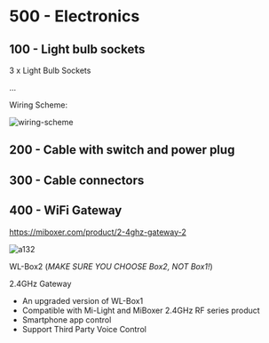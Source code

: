 # 500 - Electronics

## 100 - Light bulb sockets

3 x Light Bulb Sockets


...

Wiring Scheme:

![wiring-scheme](https://github.com/vanHeemstraSystems/start-finishing/assets/1499433/56fbb064-f8b5-4e26-aacb-d294570dfab8)


## 200 - Cable with switch and power plug


## 300 - Cable connectors

## 400 - WiFi Gateway

https://miboxer.com/product/2-4ghz-gateway-2

![a132](https://github.com/vanHeemstraSystems/start-finishing/assets/1499433/d92df54a-8198-4846-8fe9-694fc394ff7f)

WL-Box2 (*MAKE SURE YOU CHOOSE Box2, NOT Box1!*)

2.4GHz Gateway

- An upgraded version of WL-Box1
- Compatible with Mi-Light and MiBoxer 2.4GHz RF series product
- Smartphone app control
- Support Third Party Voice Control
